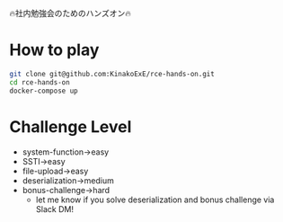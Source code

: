 🔥社内勉強会のためのハンズオン🔥

# How to play
```zsh
git clone git@github.com:KinakoExE/rce-hands-on.git
cd rce-hands-on
docker-compose up
```

# Challenge Level
- system-function→easy
- SSTI→easy
- file-upload→easy
- deserialization→medium
- bonus-challenge→hard
  - let me know if you solve deserialization and bonus challenge via Slack DM!
